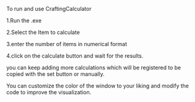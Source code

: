 To run and use CraftingCalculator

1.Run the .exe

2.Select the Item to calculate

3.enter the number of items in numerical format

4.click on the calculate button and wait for the results.

you can keep adding more calculations which will be registered to be copied with the set button or manually.

You can customize the color of the window to your liking and modify the code to improve the visualization.
